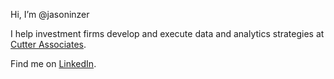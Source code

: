 Hi, I’m @jasoninzer

I help investment firms develop and execute data and analytics strategies at <a href="https://www.cutterassociates.com/" target="_blank">Cutter Associates</a>.

Find me on <a href="https://www.linkedin.com/in/jasoninzer" target="_blank">LinkedIn</a>.

<!---
jasoninzer/jasoninzer is a ✨ special ✨ repository because its `README.md` (this file) appears on your GitHub profile.
You can click the Preview link to take a look at your changes.
--->
